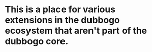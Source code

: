 # This is a place for various extensions in the dubbogo ecosystem that aren't part of the dubbogo core.